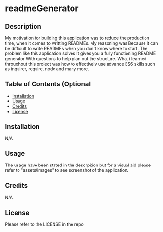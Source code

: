 # readmeGenerator

## Description

My motivation for building this application was to reduce the production time, when it comes to writting READMEs. My reasoning was Because it can be difficult to write READMEs when you don't know where to start. The problem like this application solves It gives you a fully 
functioning README generator With questions to help plan out the 
structure. What i learned throughout this project was how to effectively use advance ES6 skills such as inquirer, require, node and many more. 

## Table of Contents (Optional

- [Installation](#installation)
- [Usage](#usage)
- [Credits](#credits)
- [License](#license)

## Installation

N/A

## Usage

The usage have been stated in the descrpition but for a visual aid please refer to "assets/images" to see screenshot of the application. 

## Credits

N/A

## License

Please refer to the LICENSE in the repo
